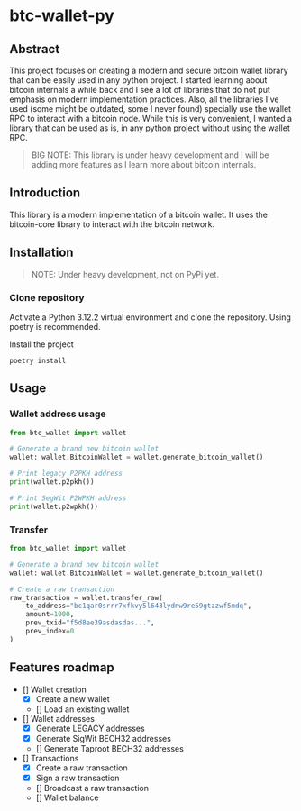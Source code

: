 # btc-wallet-py

## Abstract
This project focuses on creating a modern and secure bitcoin wallet library that can be easily used in any python project.
I started learning about bitcoin internals a while back and I see a lot of libraries that do not put emphasis on modern
implementation practices. Also, all the libraries I've used (some might be outdated, some I never found) specially use
the wallet RPC to interact with a bitcoin node. While this is very convenient, I wanted a library that can be used as is,
in any python project without using the wallet RPC.

> BIG NOTE: This library is under heavy development and I will be adding more features as I learn more about bitcoin
internals.

## Introduction
This library is a modern implementation of a bitcoin wallet. It uses the bitcoin-core library to interact with the
bitcoin network.

## Installation

> NOTE: Under heavy development, not on PyPi yet.

### Clone repository

Activate a Python 3.12.2 virtual environment and clone the repository.
Using poetry is recommended.

Install the project
```shell
poetry install
```

## Usage

### Wallet address usage

```python
from btc_wallet import wallet

# Generate a brand new bitcoin wallet
wallet: wallet.BitcoinWallet = wallet.generate_bitcoin_wallet()

# Print legacy P2PKH address
print(wallet.p2pkh())

# Print SegWit P2WPKH address
print(wallet.p2wpkh())
```

### Transfer

```python
from btc_wallet import wallet

# Generate a brand new bitcoin wallet
wallet: wallet.BitcoinWallet = wallet.generate_bitcoin_wallet()

# Create a raw transaction
raw_transaction = wallet.transfer_raw(
    to_address="bc1qar0srrr7xfkvy5l643lydnw9re59gtzzwf5mdq",
    amount=1000,
    prev_txid="f5d8ee39asdasdas...",
    prev_index=0
)
```

## Features roadmap

- [] Wallet creation
    - [x] Create a new wallet
    - [] Load an existing wallet
- [] Wallet addresses
    - [x] Generate LEGACY addresses
    - [x] Generate SigWit BECH32 addresses
    - [] Generate Taproot BECH32 addresses
- [] Transactions
    - [x] Create a raw transaction
    - [x] Sign a raw transaction
    - [] Broadcast a raw transaction
    - [] Wallet balance
